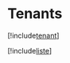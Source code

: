# Tenants

[!include[tenant](tenants.tenant.autogen.md)]

[!include[liste](tenants.liste.autogen.md)]







































































